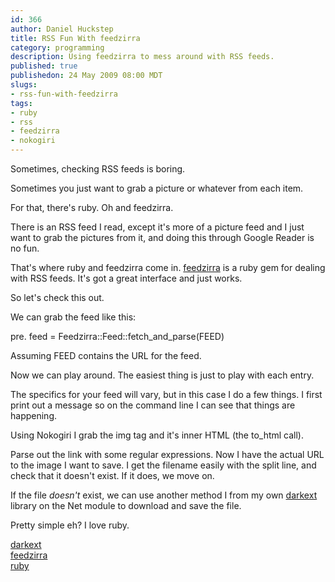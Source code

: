 ```yaml
--- 
id: 366
author: Daniel Huckstep
title: RSS Fun With feedzirra
category: programming
description: Using feedzirra to mess around with RSS feeds.
published: true
publishedon: 24 May 2009 08:00 MDT
slugs: 
- rss-fun-with-feedzirra
tags: 
- ruby
- rss
- feedzirra
- nokogiri
---
```

Sometimes, checking RSS feeds is boring.

Sometimes you just want to grab a picture or whatever from each item.

For that, there's ruby. Oh and feedzirra.

There is an RSS feed I read, except it's more of a picture feed and I
just want to grab the pictures from it, and doing this through Google
Reader is no fun.

That's where ruby and feedzirra come in.
[feedzirra](http://github.com/pauldix/feedzirra) is a ruby gem for
dealing with RSS feeds. It's got a great interface and just works.

So let's check this out.

We can grab the feed like this:

pre. feed = Feedzirra::Feed::fetch\_and\_parse(FEED)

Assuming FEED contains the URL for the feed.

Now we can play around. The easiest thing is just to play with each
entry.

<script type="text/javascript" src="http://gist.github.com/177764.js?file=feedzirra-example.rb">
</script>
The specifics for your feed will vary, but in this case I do a few
things. I first print out a message so on the command line I can see
that things are happening.

Using Nokogiri I grab the img tag and it's inner HTML (the to\_html
call).

Parse out the link with some regular expressions. Now I have the actual
URL to the image I want to save. I get the filename easily with the
split line, and check that it doesn't exist. If it does, we move on.

If the file *doesn't* exist, we can use another method I from my own
[darkext](http://github.com/darkhelmet/darkext) library on the Net
module to download and save the file.

Pretty simple eh? I love ruby.

[darkext](http://github.com/darkhelmet/darkext)\
[feedzirra](http://github.com/pauldix/feedzirra)\
[ruby](http://www.ruby-lang.org/en)
